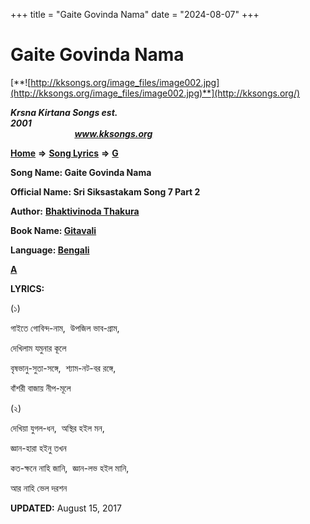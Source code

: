 +++
title = "Gaite Govinda Nama"
date = "2024-08-07"
+++

# Gaite Govinda Nama
[**![http://kksongs.org/image_files/image002.jpg](http://kksongs.org/image_files/image002.jpg)**](http://kksongs.org/)

**_Krsna Kirtana Songs est. 2001_**                                                                                                                                                 **_www.kksongs.org_**

**[Home](http://kksongs.org/)** **⇒** **[Song Lyrics](http://kksongs.org/lyrics.html)** **⇒** **[G](http://kksongs.org/songs/song_g.html)**

**Song Name: Gaite Govinda Nama**

**Official Name: Sri Siksastakam Song 7 Part 2**

**Author:** [**Bhaktivinoda Thakura**](http://kksongs.org/authors/list/bhaktivinoda.html)

**Book Name: [Gitavali](http://kksongs.org/authors/literature/gitavali.html)**

**Language: [Bengali](http://kksongs.org/language/list/bengali.html)**

**[A](http://kksongs.org/songs/g/gaitegovindanama.html)**

**LYRICS:**

(১)

গাইতে গোবিন্দ\-নাম,  উপজিল ভাব\-গ্রাম,

দেখিলাম যমুনার কূলে

বৃষভানু\-সুতা\-সঙ্গে,  শ্যাম\-নট\-বর রঙ্গে,

বাঁশরী বাজায় নীপ\-মূলে

(২)

দেখিয়া যুগল\-ধন,  অস্থির হ‍ইল মন,

জ্ঞান\-হারা হ‍ইনু তখন

কত\-ক্ষনে নাহি জানি,  জ্ঞান\-লভ হ‍ইল মানি,

আর নাহি ভেল দরশন

**UPDATED:** August 15, 2017